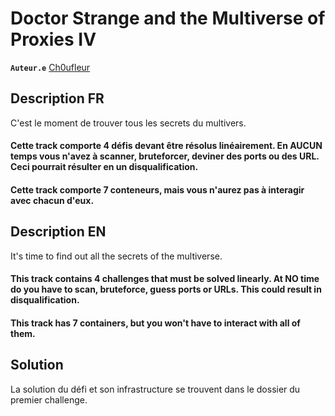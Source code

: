 # Doctor Strange and the Multiverse of Proxies IV

**`Auteur.e`** [Ch0ufleur](https://ch0ufleur.dev)

## Description FR

  C'est le moment de trouver tous les secrets du multivers.

  #### Cette track comporte 4 défis devant être résolus linéairement. En AUCUN temps vous n'avez à scanner, bruteforcer, deviner des ports ou des URL. Ceci pourrait résulter en un disqualification.
  #### Cette track comporte 7 conteneurs, mais vous n'aurez pas à interagir avec chacun d'eux.

## Description EN

  It's time to find out all the secrets of the multiverse.

  #### This track contains 4 challenges that must be solved linearly. At NO time do you have to scan, bruteforce, guess ports or URLs. This could result in disqualification.
  #### This track has 7 containers, but you won't have to interact with all of them.

## Solution

La solution du défi et son infrastructure se trouvent dans le dossier du premier challenge.
